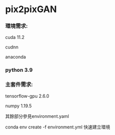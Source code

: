 # pix2pixGAN
### 環境需求:
cuda 11.2

cudnn

anaconda

### python 3.9
### 主套件需求:
tensorflow-gpu            2.6.0   

numpy                     1.19.5

其餘部分參見environment.yaml

conda env create -f environment.yml
快速建立環境
